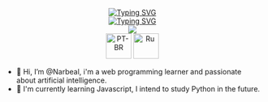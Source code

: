 <p align="center"> 
  <a href="https://github.com/Narbeal"><img src="https://readme-typing-svg.demolab.com?font=Fira+Code&weight=300&size=25&pause=1003&color=B403C3&repeat=false&width=435&lines=Hello%2C+my+name+is+Narbeal." alt="Typing SVG" /></a>
  <br>
   <a href="https://github.com/Narbeal"><img src="https://readme-typing-svg.demolab.com?font=Fira+Code&weight=300&pause=1003&color=43C300&width=435&lines=+%E2%A0%80%E2%A0%80Developer+%2F+Student+%2F+Athlete" alt="Typing SVG" /></a> 
  <br>
  <a href="https://github.com/Narbeal"><img src="https://readme-typing-svg.demolab.com?font=Fira+Code&weight=300&pause=1003&color=C3160B&repeat=false&width=435&lines=+%E2%A0%80%E2%A0%80+%E2%A0%80+%E2%A0%80+%E2%A0%80+Languages%3A"/></a>
  <br>
  <img width="50" height="50" src="https://github.com/Narbeal/Narbeal/assets/127431551/6781e9c2-3b7c-4ea0-91ce-0debbcaa25a0" alt="PT-BR">
  <img width="50" height="50" src="https://github.com/Narbeal/Narbeal/assets/127431551/2f4fb5e4-1e4c-43e7-a119-015576c5cf65" alt="Ru">
</p>


- 👋 Hi, I’m @Narbeal, i'm a web programming learner and passionate about artificial intelligence.
- 🌱 I'm currently learning Javascript, I intend to study Python in the future.

<!---
Narbeal/Narbeal is a ✨ special ✨ repository because its `README.md` (this file) appears on your GitHub profile.
You can click the Preview link to take a look at your changes.
--->
